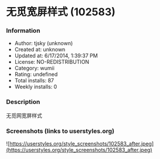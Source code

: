 # 无觅宽屏样式 (102583)

### Information
- Author: tjsky (unknown)
- Created at: unknown
- Updated at: 6/17/2014, 1:39:37 PM
- License: NO-REDISTRIBUTION
- Category: wumii
- Rating: undefined
- Total installs: 87
- Weekly installs: 0


### Description
无觅网宽屏样式


### Screenshots (links to userstyles.org)
![https://userstyles.org/style_screenshots/102583_after.jpeg](https://userstyles.org/style_screenshots/102583_after.jpeg)


